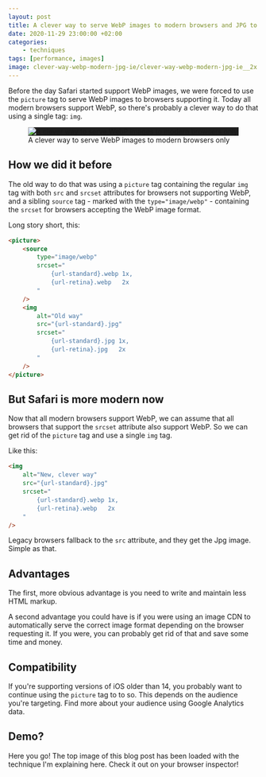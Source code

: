 ```yaml
---
layout: post
title: A clever way to serve WebP images to modern browsers and JPG to IE
date: 2020-11-29 23:00:00 +02:00
categories:
    - techniques
tags: [performance, images]
image: clever-way-webp-modern-jpg-ie/clever-way-webp-modern-jpg-ie__2x.jpg
---
```


Before the day Safari started support WebP images, we were forced to use the `picture` tag to serve WebP images to browsers supporting it. Today all modern browsers support WebP, so there's probably a clever way to do that using a single tag: `img`.

<figure>
  <div class="post-image-spacer" style="background-color: #1e1e1e">
    <img alt="A clever way to serve WebP images to modern browsers only" src="/assets/post-images/clever-way-webp-modern-jpg-ie/clever-way-webp-modern-jpg-ie__2x.jpg" srcset="/assets/post-images/clever-way-webp-modern-jpg-ie/clever-way-webp-modern-jpg-ie__1x.webp 1x, /assets/post-images/clever-way-webp-modern-jpg-ie/clever-way-webp-modern-jpg-ie__2x.webp 2x" class="post-image">
  </div>
  <figcaption>A clever way to serve WebP images to modern browsers only</figcaption>
</figure>


## How we did it before

The old way to do that was using a `picture` tag containing the regular `img` tag with both `src` and `srcset` attributes for browsers not supporting WebP, and a sibling `source` tag - marked with the `type="image/webp"` - containing the `srcset` for browsers accepting the WebP image format.

Long story short, this:

```html
<picture>
    <source
        type="image/webp"
        srcset="
            {url-standard}.webp 1x,
            {url-retina}.webp   2x
        "
    />
    <img
        alt="Old way"
        src="{url-standard}.jpg"
        srcset="
            {url-standard}.jpg 1x,
            {url-retina}.jpg   2x
        "
    />
</picture>
```

## But Safari is more modern now

Now that all modern browsers support WebP, we can assume that all browsers that support the `srcset` attribute also support WebP. So we can get rid of the `picture` tag and use a single `img` tag.

Like this:

```html
<img
    alt="New, clever way"
    src="{url-standard}.jpg"
    srcset="
        {url-standard}.webp 1x,
        {url-retina}.webp   2x
    "
/>
```

Legacy browsers fallback to the `src` attribute, and they get the Jpg image. Simple as that.


## Advantages

The first, more obvious advantage is you need to write and maintain less HTML markup.

A second advantage you could have is if you were using an image CDN to automatically serve the correct image format depending on the browser requesting it. If you were, you can probably get rid of that and save some time and money.


## Compatibility

If you're supporting versions of iOS older than 14, you probably want to continue using the `picture` tag to to so. This depends on the audience you're targeting. Find more about your audience using Google Analytics data.


## Demo?

Here you go! The top image of this blog post has been loaded with the technique I'm explaining here. Check it out on your browser inspector!